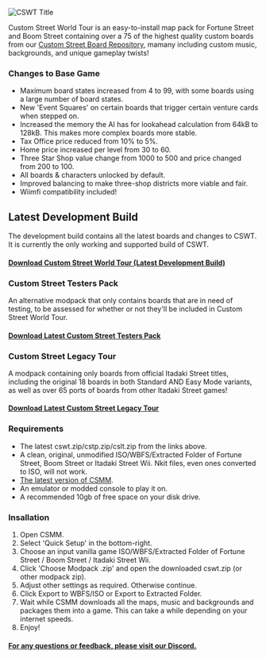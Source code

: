 ![CSWT Title](https://cdn.discordapp.com/attachments/1327433467486666862/1327442552269570048/CustomStreetWorldTourTitle.png?ex=678314b7&is=6781c337&hm=e359e493818e09509f191e38f2ae28884ce410d4dab9c6876c2e759e6c17a271&)

Custom Street World Tour is an easy-to-install map pack for Fortune Street and Boom Street containing over a 75 of the highest quality custom boards from our [Custom Street Board Repository](https://fortunestreetmodding.github.io/maps), mamany including custom music, backgrounds, and unique gameplay twists!

### Changes to Base Game

- Maximum board states increased from 4 to 99, with some boards using a large number of board states.
- New 'Event Squares' on certain boards that trigger certain venture cards when stepped on.
- Increased the memory the AI has for lookahead calculation from 64kB to 128kB. This makes more complex boards more stable.
- Tax Office price reduced from 10% to 5%.
- Home price increased per level from 30 to 60.
- Three Star Shop value change from 1000 to 500 and price changed from 200 to 100.
- All boards & characters unlocked by default.
- Improved balancing to make three-shop districts more viable and fair.
- Wiimfi compatibility included!


## Latest Development Build

The development build contains all the latest boards and changes to CSWT. It is currently the only working and supported build of CSWT.

#### [Download Custom Street World Tour (Latest Development Build)](https://nikkums.io/cswt/Modpacks/cswt.zip)

### Custom Street Testers Pack

An alternative modpack that only contains boards that are in need of testing, to be assessed for whether or not they'll be included in Custom Street World Tour.

#### [Download Latest Custom Street Testers Pack](https://nikkums.io/cswt/Modpacks/cstp.zip)

### Custom Street Legacy Tour

A modpack containing only boards from official Itadaki Street titles, including the original 18 boards in both Standard AND Easy Mode variants, as well as over 65 ports of boards from other Itadaki Street games!

#### [Download Latest Custom Street Legacy Tour](https://nikkums.io/cswt/Modpacks/cslt.zip)

### Requirements

- The latest cswt.zip/cstp.zip/cslt.zip from the links above.
- A clean, original, unmodified ISO/WBFS/Extracted Folder of Fortune Street, Boom Street or Itadaki Street Wii. Nkit files, even ones converted to ISO, will not work.
- [The latest version of CSMM](https://github.com/FortuneStreetModding/csmm-qt/releases/latest).
- An emulator or modded console to play it on.
- A recommended 10gb of free space on your disk drive.

### Insallation

1. Open CSMM.
2. Select 'Quick Setup' in the bottom-right.
3. Choose an input vanilla game ISO/WBFS/Extracted Folder of Fortune Street / Boom Street / Itadaki Street Wii.
4. Click 'Choose Modpack .zip' and open the downloaded cswt.zip (or other modpack zip).
5. Adjust other settings as required. Otherwise continue.
6. Click Export to WBFS/ISO or Export to Extracted Folder.
7. Wait while CSMM downloads all the maps, music and backgrounds and packages them into a game. This can take a while depending on your internet speeds.
8. Enjoy!

#### [For any questions or feedback, please visit our Discord.](https://discord.gg/DE9Hn7T)
